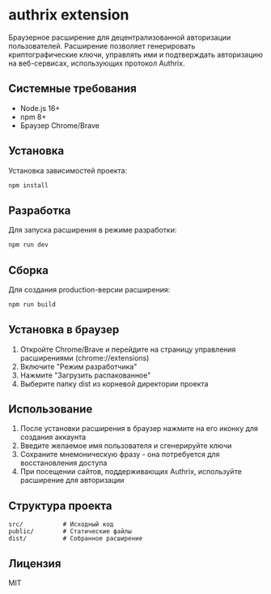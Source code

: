# authrix extension

Браузерное расширение для децентрализованной авторизации пользователей. Расширение позволяет генерировать криптографические ключи, управлять ими и подтверждать авторизацию на веб-сервисах, использующих протокол Authrix.

## Системные требования
- Node.js 16+
- npm 8+
- Браузер Chrome/Brave

## Установка
Установка зависимостей проекта:
```bash
npm install
```

## Разработка
Для запуска расширения в режиме разработки:
```bash
npm run dev
```

## Сборка
Для создания production-версии расширения:
```bash
npm run build
```

## Установка в браузер
1. Откройте Chrome/Brave и перейдите на страницу управления расширениями (chrome://extensions)
2. Включите "Режим разработчика"
3. Нажмите "Загрузить распакованное"
4. Выберите папку dist из корневой директории проекта

## Использование
1. После установки расширения в браузер нажмите на его иконку для создания аккаунта
2. Введите желаемое имя пользователя и сгенерируйте ключи
3. Сохраните мнемоническую фразу - она потребуется для восстановления доступа
4. При посещении сайтов, поддерживающих Authrix, используйте расширение для авторизации

## Структура проекта
```
src/           # Исходный код
public/        # Статические файлы
dist/          # Собранное расширение
```

## Лицензия
MIT
